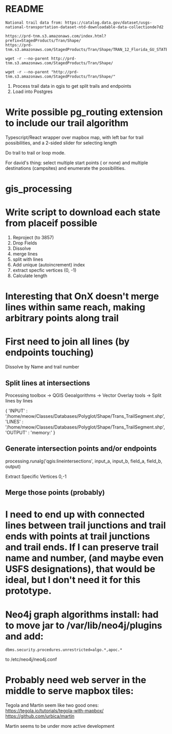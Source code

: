 # README

    National trail data from: https://catalog.data.gov/dataset/usgs-national-transportation-dataset-ntd-downloadable-data-collectionde7d2

    https://prd-tnm.s3.amazonaws.com/index.html?prefix=StagedProducts/Tran/Shape/
    https://prd-tnm.s3.amazonaws.com/StagedProducts/Tran/Shape/TRAN_12_Florida_GU_STATEORTERRITORY.zip

    wget -r --no-parent http://prd-tnm.s3.amazonaws.com/StagedProducts/Tran/Shape/

    wget -r --no-parent "http://prd-tnm.s3.amazonaws.com/StagedProducts/Tran/Shape/"



1. Process trail data in qgis to get split trails and endpoints
2. Load into Postgres


# Write possible pg_routing extension to include our trail algorithm

Typescript/React wrapper over mapbox map, with left bar for trail possibilities, and a 2-sided slider for selecting length

Do trail to trail or loop mode.

For david's thing: select multiple start points ( or none) and multiple destinations (campsites) and enumerate the possibilities.


# gis_processing

# Write script to download each state from placeif possible

1. Reproject (to 3857)
1. Drop Fields
1. Dissolve
2. merge lines
3. split with lines
4. Add unique (autoincrement) index
4. extract specfic vertices (0, -1)
5. Calculate length

# Interesting that OnX doesn't merge lines within same reach, making arbitrary points along trail

# First need to join all lines (by endpoints touching)
Dissolve by Name and trail number

## Split lines at intersections
Processing toolbox -> QGIS Geoalgorithms -> Vector Overlay tools -> Split lines by lines

{ 'INPUT' : '/home/meow/Classes/Databases/Polyglot/Shape/Trans_TrailSegment.shp', 'LINES' : '/home/meow/Classes/Databases/Polyglot/Shape/Trans_TrailSegment.shp', 'OUTPUT' : 'memory:' }


## Generate intersection points and/or endpoints
processing.runalg('qgis:lineintersections', input_a, input_b, field_a, field_b, output)

Extract Specific Vertices
0,-1

## Merge those points (probably)

# I need to end up with connected lines between trail junctions and trail ends with points at trail junctions and trail ends. If I can preserve trail name and number, (and maybe even USFS designations), that would be ideal, but I don't need it for this prototype.



# Neo4j graph algorithms install: had to move jar to /var/lib/neo4j/plugins and add:

```
dbms.security.procedures.unrestricted=algo.*,apoc.*
```
to
/etc/neo4j/neo4j.conf


# Probably need web server in the middle to serve mapbox tiles:
Tegola and Martin seem like two good ones:
https://tegola.io/tutorials/tegola-with-mapbox/
https://github.com/urbica/martin

Martin seems to be under more active development
